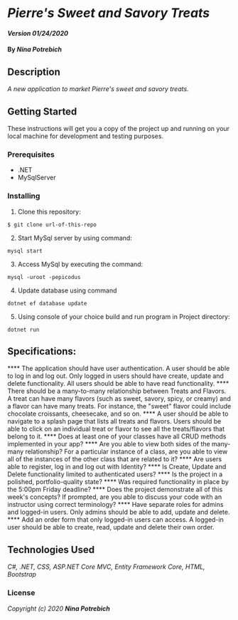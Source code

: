 # _Pierre's Sweet and Savory Treats_

#### _Version 01/24/2020_

#### By _**Nina Potrebich**_

## Description

_A new application to market Pierre's sweet and savory treats._

## Getting Started

These instructions will get you a copy of the project up and running on your local machine for development and testing purposes.

### Prerequisites

* .NET
* MySqlServer

### Installing

1. Clone this repository:
```
$ git clone url-of-this-repo
```
2. Start MySql server by using command:
```
mysql start
```
3. Access MySql by executing the command:
```
mysql -uroot -pepicodus
```
4. Update database using command
```
dotnet ef database update
```
5. Using console of your choice build and run program in Project directory:
```
dotnet run
```

## Specifications:

**** The application should have user authentication. A user should be able to log in and log out. Only logged in users should have create, update and delete functionality. All users should be able to have read functionality.
**** There should be a many-to-many relationship between Treats and Flavors. A treat can have many flavors (such as sweet, savory, spicy, or creamy) and a flavor can have many treats. For instance, the "sweet" flavor could include chocolate croissants, cheesecake, and so on.
**** A user should be able to navigate to a splash page that lists all treats and flavors. Users should be able to click on an individual treat or flavor to see all the treats/flavors that belong to it.
**** Does at least one of your classes have all CRUD methods implemented in your app?
**** Are you able to view both sides of the many-many relationship? For a particular instance of a class, are you able to view all of the instances of the other class that are related to it?
**** Are users able to register, log in and log out with Identity?
**** Is Create, Update and Delete functionality limited to authenticated users?
**** Is the project in a polished, portfolio-quality state?
**** Was required functionality in place by the 5:00pm Friday deadline?
**** Does the project demonstrate all of this week's concepts? If prompted, are you able to discuss your code with an instructor using correct terminology?
**** Have separate roles for admins and logged-in users. Only admins should be able to add, update and delete.
**** Add an order form that only logged-in users can access. A logged-in user should be able to create, read, update and delete their own order.



## Technologies Used

_C#, .NET, CSS, ASP.NET Core MVC, Entity Framework Core, HTML, Bootstrap_

### License

*_Copyright (c) 2020 **Nina Potrebich**_*